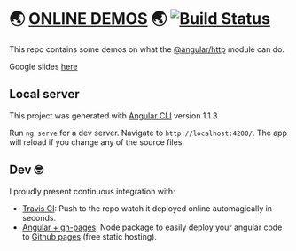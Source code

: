 # 🌏 [ONLINE DEMOS](https://pouyio.github.io/angular-http-demo) 🌏 [![Build Status](https://travis-ci.org/pouyio/angular-http-demo.svg?branch=master)](https://travis-ci.org/pouyio/angular-http-demo)

This repo contains some demos on what the [@angular/http](https://angular.io/guide/http) module can do.

Google slides [here](https://pouyio.github.io/angular-http-demo/slides.html)

## Local server

This project was generated with [Angular CLI](https://github.com/angular/angular-cli) version 1.1.3.

Run `ng serve` for a dev server. Navigate to `http://localhost:4200/`. The app will reload if you change any of the source files.

## Dev 🤓
I proudly present continuous integration with:
- [Travis CI](https://travis-ci.org/): Push to the repo watch it deployed online automagically in seconds.
- [Angular + gh-pages](https://github.com/angular-buch/angular-cli-ghpages): Node package to easily deploy your angular code to [Github pages](https://pages.github.com/) (free static hosting).

